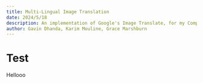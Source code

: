 ```yaml
---
title: Multi-Lingual Image Translation
date: 2024/5/18
description: An implementation of Google's Image Translate, for my Computer Vision final project. Produces a text overlay on top of an input image, in the desired output language.
author: Gavin Dhanda, Karim Mouline, Grace Marshburn
---
```


# Test

Hellooo
